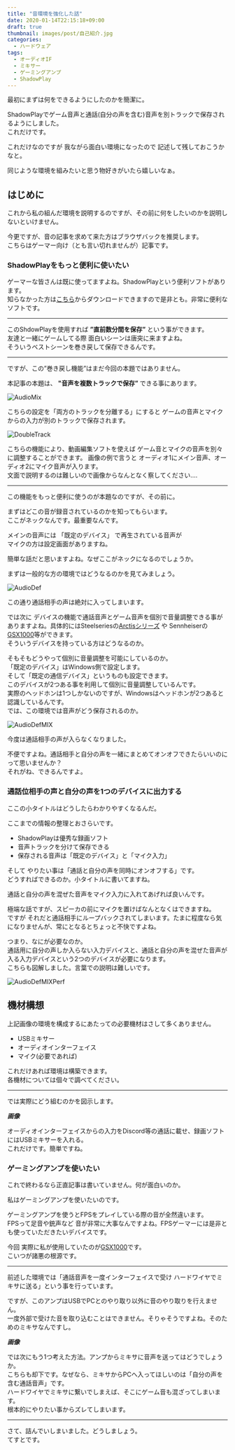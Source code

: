 ```yaml
---
title: "音環境を強化した話"
date: 2020-01-14T22:15:18+09:00
draft: true
thumbnail: images/post/自己紹介.jpg
categories:
  - ハードウェア
tags:
  - オーディオIF
  - ミキサー
  - ゲーミングアンプ
  - ShadowPlay
---
```


最初にまずは何をできるようにしたのかを簡潔に。

ShadowPlayでゲーム音声と通話(自分の声を含む)音声を別トラックで保存されるようにしました。  
これだけです。

これだけなのですが 我ながら面白い環境になったので 記述して残しておこうかなと。  

同じような環境を組みたいと思う物好きがいたら嬉しいなぁ。  

## はじめに  
これから私の組んだ環境を説明するのですが、その前に何をしたいのかを説明しないといけません。  

今更ですが、音の記事を求めて来た方はブラウザバックを推奨します。  
こちらはゲーマー向け（とも言い切れませんが）記事です。  

### ShadowPlayをもっと便利に使いたい  
ゲーマーな皆さんは既に使ってますよね。ShadowPlayという便利ソフトがあります。  
知らなかった方は[こちら](https://www.nvidia.com/ja-jp/geforce/geforce-experience/shadowplay/)からダウンロードできますので是非とも。非常に便利なソフトです。  

---

このShdowPlayを使用すれば __”直前数分間を保存”__ という事ができます。  
友達と一緒にゲームしてる際 面白いシーンは唐突に来ますよね。  
そういうベストシーンを巻き戻して保存できるんです。    

---

ですが、この”巻き戻し機能”はまだ今回の本題ではありません。  

本記事の本題は、 __"音声を複数トラックで保存”__ できる事にあります。  

![AudioMix](/images/Hard/AudioMix/AudioTrack.PNG)  

こちらの設定を「両方のトラックを分離する」にすると ゲームの音声とマイクからの入力が別のトラックで保存されます。  

![DoubleTrack](/images/Hard/AudioMix/DoubleTrack.PNG)  

こちらの機能により、動画編集ソフトを使えば ゲーム音とマイクの音声を別々に調整することができます。
画像の例で言うと オーディオ1にメイン音声、オーディオ2にマイク音声が入ります。   
文面で説明するのは難しいので画像からなんとなく察してください....

---

この機能をもっと便利に使うのが本題なのですが、その前に。  

まずはどこの音が録音されているのかを知ってもらいます。  
ここがネックなんです。最重要なんです。  

メインの音声には 「既定のデバイス」 で再生されている音声が  
マイクの方は設定画面がありますね。  

簡単な話だと思いますよね。なぜここがネックになるのでしょうか。  

まずは一般的な方の環境ではどうなるのかを見てみましょう。  

![AudioDef](/images/Hard/AudioMix/AudioDef.png)   

この通り通話相手の声は絶対に入ってしまいます。  


では次に デバイスの機能で通話音声とゲーム音声を個別で音量調整できる事がありますよね。具体的にはSteelseriesの[Arctisシリーズ](https://www.amazon.co.jp/dp/B07GG2VNW9/ref=cm_sw_r_tw_dp_U_x_X2ChEbVVN2M7)  や Sennheiserの[GSX1000](https://www.amazon.co.jp/dp/B01LDTP484/ref=cm_sw_r_tw_dp_U_x_j4ChEbYYQXP5)等ができます。  
そういうデバイスを持っている方はどうなるのか。  

そもそもどうやって個別に音量調整を可能にしているのか。  
「既定のデバイス」はWindows側で設定します。  
そして「既定の通信デバイス」というものも設定できます。  
このデバイスが2つある事を利用して個別に音量調整しているんです。  
実際のヘッドホンは1つしかないのですが、Windowsはヘッドホンが2つあると認識しているんです。  
では、この環境では音声がどう保存されるのか。  

![AudioDefMIX](/images/Hard/AudioMix/AudioDefMIX.png)   

今度は通話相手の声が入らなくなりました。  

不便ですよね。通話相手と自分の声を一緒にまとめてオンオフできたらいいのにって思いませんか？  
それがね、できるんですよ。  

### 通話位相手の声と自分の声を1つのデバイスに出力する  
ここの小タイトルはどうしたらわかりやすくなるんだ。  

ここまでの情報の整理とおさらいです。  

 - ShadowPlayは優秀な録画ソフト
 - 音声トラックを分けて保存できる
 - 保存される音声は「既定のデバイス」と「マイク入力」

そして やりたい事は「通話と自分の声を同時にオンオフする」です。  
どうすればできるのか。小タイトルに書いてますね。  

通話と自分の声を混ぜた音声をマイク入力に入れてあげれば良いんです。  

極端な話ですが、スピーカの前にマイクを置けばなんとなくはできますね。  
ですが それだと通話相手にループバックされてしまいます。たまに程度なら気になりませんが、常にとなるとちょっと不快ですよね。  

つまり、なにが必要なのか。  
通話用に自分の声しか入らない入力デバイスと、通話と自分の声を混ぜた音声が入る入力デバイスという2つのデバイスが必要になります。  
こちらも図解しました。言葉での説明は難しいです。  

![AudioDefMIXPerf](/images/Hard/AudioMix/AudioMIXPerf.png)    

## 機材構想  
上記画像の環境を構成するにあたっての必要機材はさして多くありません。  

- USBミキサー
- オーディオインターフェイス
- マイク(必要であれば)  

これだけあれば環境は構築できます。  
各機材については個々で調べてください。  

---

では実際にどう組むのかを図示します。  

___画像___  

オーディオインターフェイスからの入力をDiscord等の通話に載せ、録画ソフトにはUSBミキサーを入れる。  
これだけです。簡単ですね。  

### ゲーミングアンプを使いたい  
これで終わるなら正直記事は書いていません。何が面白いのか。  

私はゲーミングアンプを使いたいのです。  

ゲーミングアンプを使うとFPSをプレイしている際の音が全然違います。  
FPSって足音や銃声など 音が非常に大事なんですよね。FPSゲーマーには是非とも使っていただきたいデバイスです。  

今回 実際に私が使用していたのが[GSX1000](https://www.amazon.co.jp/dp/B01LDTP484/ref=cm_sw_r_tw_dp_U_x_U7XhEb31Q6P1W)です。  
こいつが諸悪の根源です。  

---

前述した環境では「通話音声を一度インターフェイスで受け ハードワイヤでミキサに送る」という事を行っています。  

ですが、このアンプはUSBでPCとのやり取り以外に音のやり取りを行えません。  
一度外部で受けた音を取り込むことはできません。そりゃそうですよね。そのためのミキサなんですし。  

___画像___

では次にもう1つ考えた方法。アンプからミキサに音声を送ってはどうでしょうか。  
こちらも却下です。なぜなら、ミキサからPCへ入ってほしいのは「自分の声を含む通話音声」です。  
ハードワイヤでミキサに繋いでしまえば、そこにゲーム音も混ざってしまいます。  
根本的にやりたい事からズレてしまいます。  

---

さて、詰んでいしまいました。どうしましょう。  
てすとです。
